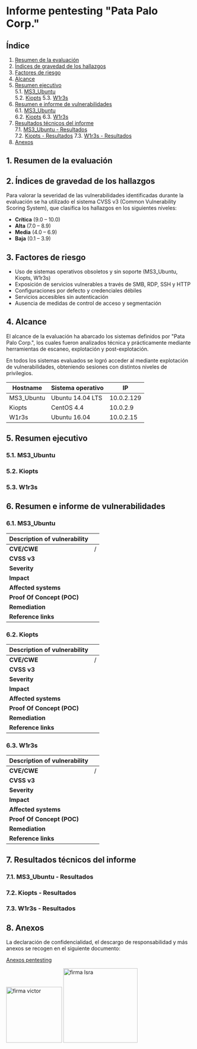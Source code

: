 # Informe pentesting "Pata Palo Corp."

## Índice

1. [Resumen de la evaluación](#1-resumen-de-la-evaluación)
2. [Índices de gravedad de los hallazgos](#2-índices-de-gravedad-de-los-hallazgos)
3. [Factores de riesgo](#3-factores-de-riesgo)
4. [Alcance](#4-alcance)
5. [Resumen ejecutivo](#5-resumen-ejecutivo)  
   5.1. [MS3_Ubuntu](#51-ms3_ubuntu)  
   5.2. [Kiopts](#52-kiopts)
   5.3.  [W1r3s](#53-w1r3s)
6. [Resumen e informe de vulnerabilidades](#6-resumen-e-informe-de-vulnerabilidades)  
   6.1. [MS3_Ubuntu](#61-ms3_ubuntu)  
   6.2. [Kiopts](#62-kiopts)
   6.3. [W1r3s](#63-w1r3s)
7. [Resultados técnicos del informe](#7-resultados-técnicos-del-informe)  
   7.1. [MS3_Ubuntu - Resultados](#71-ms3_ubuntu---resultados)  
   7.2. [Kiopts - Resultados](#72-kiopts---resultados)
   7.3. [W1r3s - Resultados](#73-w1r3s---resultados)
8. [Anexos](#8-anexos)

## 1. Resumen de la evaluación

## 2. Índices de gravedad de los hallazgos

Para valorar la severidad de las vulnerabilidades identificadas durante la evaluación se ha utilizado el sistema CVSS v3 (Common Vulnerability Scoring System), que clasifica los hallazgos en los siguientes niveles:

- **Crítica** (9.0 – 10.0)
- **Alta** (7.0 – 8.9)
- **Media** (4.0 – 6.9)
- **Baja** (0.1 – 3.9)

## 3. Factores de riesgo

- Uso de sistemas operativos obsoletos y sin soporte (MS3_Ubuntu, Kiopts, W1r3s)
- Exposición de servicios vulnerables a través de SMB, RDP, SSH y HTTP
- Configuraciones por defecto y credenciales débiles
- Servicios accesibles sin autenticación
- Ausencia de medidas de control de acceso y segmentación

## 4. Alcance

El alcance de la evaluación ha abarcado los sistemas definidos por "Pata Palo Corp.", los cuales fueron analizados técnica y prácticamente mediante herramientas de escaneo, explotación y post-explotación.

En todos los sistemas evaluados se logró acceder al mediante explotación de vulnerabilidades, obteniendo sesiones con distintos niveles de privilegios.

| Hostname    | Sistema operativo   | IP            |
| ----------- | ------------------- | ------------- |
| MS3_Ubuntu  | Ubuntu 14.04 LTS    | 10.0.2.129    |
| Kiopts      | CentOS 4.4          | 10.0.2.9      |
| W1r3s       | Ubuntu 16.04        | 10.0.2.15     |

## 5. Resumen ejecutivo

### 5.1. MS3_Ubuntu

### 5.2. Kiopts

### 5.3. W1r3s

## 6. Resumen e informe de vulnerabilidades

### 6.1. MS3_Ubuntu

| Description of vulnerability|                                                                             |
|-----------------------------|-----------------------------------------------------------------------------|
| **CVE/CWE**                 |  /                                                                          |
| **CVSS v3**                 |                                                                             |
| **Severity**                |                                                                             |
| **Impact**                  |                                                                             |
| **Affected systems**        |                                                                             |
| **Proof Of Concept (POC)**  |                                                                             |
| **Remediation**             |                                                                             |
| **Reference links**         |                                                                             |

### 6.2. Kiopts

| Description of vulnerability|                                                                             |
|-----------------------------|-----------------------------------------------------------------------------|
| **CVE/CWE**                 |  /                                                                          |
| **CVSS v3**                 |                                                                             |
| **Severity**                |                                                                             |
| **Impact**                  |                                                                             |
| **Affected systems**        |                                                                             |
| **Proof Of Concept (POC)**  |                                                                             |
| **Remediation**             |                                                                             |
| **Reference links**         |                                                                             |

### 6.3. W1r3s

| Description of vulnerability|                                                                             |
|-----------------------------|-----------------------------------------------------------------------------|
| **CVE/CWE**                 |  /                                                                          |
| **CVSS v3**                 |                                                                             |
| **Severity**                |                                                                             |
| **Impact**                  |                                                                             |
| **Affected systems**        |                                                                             |
| **Proof Of Concept (POC)**  |                                                                             |
| **Remediation**             |                                                                             |
| **Reference links**         |                                                                             |

## 7. Resultados técnicos del informe

### 7.1. MS3_Ubuntu - Resultados

### 7.2. Kiopts - Resultados

### 7.3. W1r3s - Resultados

## 8. Anexos

La declaración de confidencialidad, el descargo de responsabilidad y más anexos se recogen en el siguiente documento:

[Anexos pentesting](./AcuerdoPentesting.md)

<img src="img/israelSignWhite.png" alt="firma victor" width="150"/>
<img src="img/victorSignWhite.png" alt="firma Isra" width="200"/>